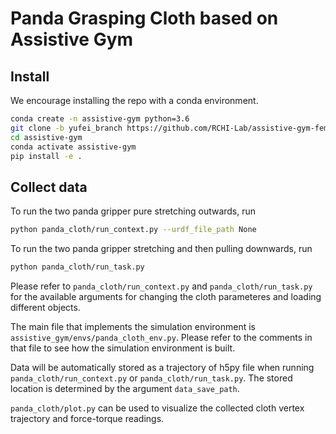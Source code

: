 
# Panda Grasping Cloth based on Assistive Gym 
## Install
We encourage installing the repo with a conda environment.
```bash
conda create -n assistive-gym python=3.6
git clone -b yufei_branch https://github.com/RCHI-Lab/assistive-gym-fem.git
cd assistive-gym
conda activate assistive-gym
pip install -e .
```

## Collect data
To run the two panda gripper pure stretching outwards, run
```bash
python panda_cloth/run_context.py --urdf_file_path None
``` 
To run the two panda gripper stretching and then pulling downwards, run
 ```bash
python panda_cloth/run_task.py 
``` 
Please refer to `panda_cloth/run_context.py` and ``panda_cloth/run_task.py`` for the available arguments for changing the cloth parameteres and loading different objects.

The main file that implements the simulation environment is `assistive_gym/envs/panda_cloth_env.py`.
Please refer to the comments in that file to see how the simulation environment is built.

Data will be automatically stored as a trajectory of h5py file when running `panda_cloth/run_context.py` or `panda_cloth/run_task.py`. The stored location is determined by the argument `data_save_path`.

`panda_cloth/plot.py` can be used to visualize the collected cloth vertex trajectory and force-torque readings. 
